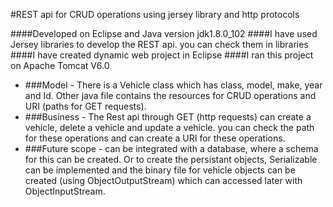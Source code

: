 #REST api for CRUD operations using jersey library and http protocols

####Developed on Eclipse and Java version jdk1.8.0_102
####I have used Jersey libraries to develop the REST api. you can check them in libraries
####I have created dynamic web project in Eclipse
####I ran this project on Apache Tomcat V6.0

- ###Model - There is a Vehicle class which has class, model, make, year and Id. Other java file contains the resources for CRUD operations and URI (paths for GET requests).
- ###Business - The Rest api through GET (http requests) can create a vehicle, delete a vehicle and update a vehicle. you can check the path for these operations and can create a URI for these operations.
- ###Future scope - can be integrated with a database, where a schema for this can be created. Or to create the persistant objects, Serializable can be implemented and the binary file for vehicle objects can be created (using ObjectOutputStream) which can accessed later with ObjectInputStream.
